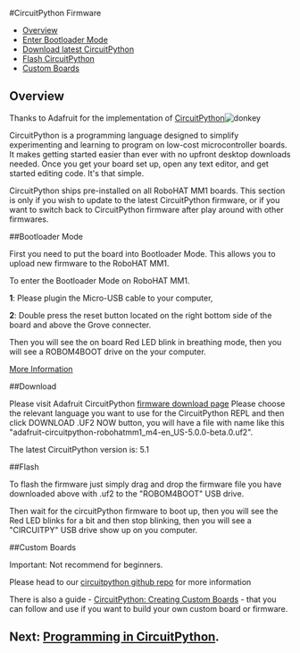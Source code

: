 #CircuitPython Firmware

* [Overview](#overview)
* [Enter Bootloader Mode](#bootloader-mode)
* [Download latest CircuitPython](#download)
* [Flash CircuitPython](#flash)
* [Custom Boards](#custom-boards)

## Overview
Thanks to Adafruit for the implementation of [CircuitPython](https://learn.adafruit.com/welcome-to-circuitpython/what-is-circuitpython)![donkey](/assets/logos/rpi_logo.png)

CircuitPython is a programming language designed to simplify experimenting and learning to program on low-cost microcontroller boards. It makes getting started easier than ever with no upfront desktop downloads needed. Once you get your board set up, open any text editor, and get started editing code. It's that simple.

CircuitPython ships pre-installed on all RoboHAT MM1 boards.  This section is only if you wish to update to the latest CircuitPython firmware, or if you want to switch back to CircuitPython firmware after play around with other firmwares.

##Bootloader Mode

First you need to put the board into Bootloader Mode.  This allows you to upload new firmware to the RoboHAT MM1.

To enter the Bootloader Mode on RoboHAT MM1.

**1**: Please plugin the Micro-USB cable to your computer,

**2**: Double press the reset button located on the right bottom side of the board and above the Grove connecter.

Then you will see the on board Red LED blink in breathing mode, then you will see a ROBOM4BOOT drive on the your computer.

[More Information](/firmwares/bootloader/#enter-bootloader-mode)

##Download

Please visit Adafruit CircuitPython [firmware download page](https://circuitpython.org/board/robohatmm1_m4/)
Please choose the relevant language you want to use for the CircuitPython REPL and then click DOWNLOAD .UF2 NOW button, you will have a file with name like this "adafruit-circuitpython-robohatmm1_m4-en_US-5.0.0-beta.0.uf2".

The latest CircuitPython version is: 5.1

##Flash

To flash the firmware just simply drag and drop the firmware file you have downloaded above with .uf2 to the "ROBOM4BOOT" USB drive.  

Then wait for the circuitPython firmware to boot up, then you will see the Red LED blinks for a bit and then stop blinking, then you will see a "CIRCUITPY" USB drive show up on you computer.

##Custom Boards

Important: Not recommend for beginners.

Please head to our [circuitpython github repo](https://github.com/robotics-masters/mm1-hat-cpy-native) for more information

There is also a guide - [CircuitPython: Creating Custom Boards](https://www.hackster.io/wallarug/circuitpython-creating-custom-boards-8e979e) - that you can follow and use if you want to build your own custom board or firmware.

## Next: [Programming in CircuitPython](guide/circuitpython/).
